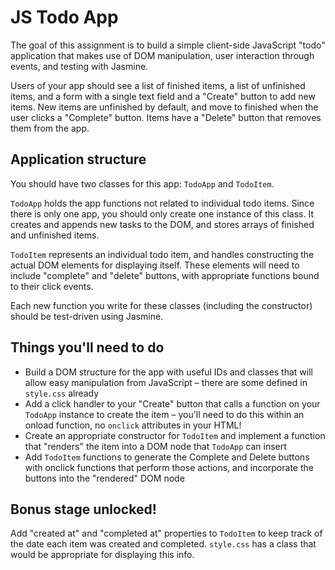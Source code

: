 # JS Todo App

The goal of this assignment is to build a simple client-side JavaScript "todo" application that makes use of DOM manipulation, user interaction through events, and testing with Jasmine.

Users of your app should see a list of finished items, a list of unfinished items, and a form with a single text field and a "Create" button to add new items. New items are unfinished by default, and move to finished when the user clicks a "Complete" button. Items have a "Delete" button that removes them from the app.

## Application structure

You should have two classes for this app: `TodoApp` and `TodoItem`.

`TodoApp` holds the app functions not related to individual todo items. Since there is only one app, you should only create one instance of this class. It creates and appends new tasks to the DOM, and stores arrays of finished and unfinished items.

`TodoItem` represents an individual todo item, and handles constructing the actual DOM elements for displaying itself. These elements will need to include "complete" and "delete" buttons, with appropriate functions bound to their click events.

Each new function you write for these classes (including the constructor) should be test-driven using Jasmine.

## Things you'll need to do

* Build a DOM structure for the app with useful IDs and classes that will allow easy manipulation from JavaScript &ndash; there are some defined in `style.css` already
* Add a click handler to your "Create" button that calls a function on your `TodoApp` instance to create the item &ndash; you'll need to do this within an onload function, no `onclick` attributes in your HTML!
* Create an appropriate constructor for `TodoItem` and implement a function that "renders" the item into a DOM node that `TodoApp` can insert
* Add `TodoItem` functions to generate the Complete and Delete buttons with onclick functions that perform those actions, and incorporate the buttons into the "rendered" DOM node

## Bonus stage unlocked!

Add "created at" and "completed at" properties to `TodoItem` to keep track of the date each item was created and completed. `style.css` has a class that would be appropriate for displaying this info.
